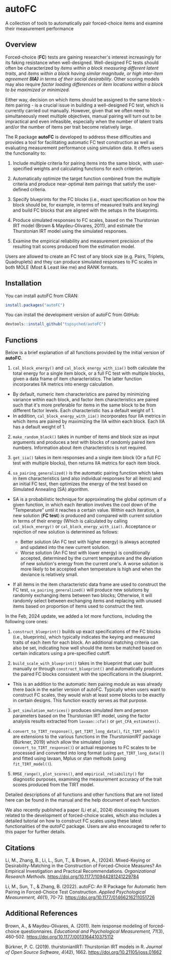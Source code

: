 # autoFC

A collection of tools to automatically pair forced-choice items and examine their measurement performance

## Overview

Forced-choice (**FC**) tests are gaining researcher's interest increasingly for its faking resistance when well-designed. Well-designed FC tests should often be characterized by *items within a block measuring different latent traits*, and *items within a block having similar magnitude, or high inter-item agreement **(IIA)** in terms of their social desirability*. Other scoring models may also require *factor loading differences or item locations within a block to be maximized or minimized*.

Either way, decision on which items should be assigned to the same block - item pairing - is a crucial issue in building a well-designed FC test, which is currently carried out manually. However, given that we often need to simultaneously meet multiple objectives, manual pairing will turn out to be impractical and even infeasible, especially when the number of latent traits and/or the number of items per trait become relatively large.

The R package **autoFC** is developed to address these difficulties and provides a tool for facilitating automatic FC test construction as well as evaluating measurement performance using simulation data. It offers users the functionality to:

1.  Include multiple criteria for pairing items into the same block, with user-specified weights and calculating functions for each criterion.

2.  Automatically optimize the target function combined from the multiple criteria and produce near-optimal item pairings that satisfy the user-defined criteria.

3.  Specify blueprints for the FC blocks (i.e., exact specification on how the block should be, for example, in terms of measured traits and keying) and build FC blocks that are aligned with the setups in the blueprints.

4.  Produce simulated responses to FC scales, based on the Thurstonian IRT model (Brown & Maydeu-Olivares, 2011), and estimate the Thurstonian IRT model using the simulated responses.

5.  Examine the empirical reliability and measurement precision of the resulting trait scores produced from the estimation model.

Users are allowed to create an FC test of any block size (e.g. Pairs, Triplets, Quadruplets) and they can produce simulated responses to FC scales in both MOLE (Most & Least like me) and RANK formats.

## Installation

You can install autoFC from CRAN:

``` r
install.packages("autoFC")
```

You can install the development version of autoFC from GitHub:

``` r
devtools::install_github("tspsyched/autoFC")
```

## Functions

Below is a brief explanation of all functions provided by the initial version of **autoFC**.

1.  `cal_block_energy()` and `cal_block_energy_with_iia()` both calculate the total energy for a single item block, or a full FC test with multiple blocks, given a data frame of item characteristics. The latter function incorporates IIA metrics into energy calculation.

-   By default, numeric item characteristics are paired by minimizing variance within each block, and factor item characteristics are paired such that it's more preferable for items in the same block to be from different factor levels. Each characteristic has a default weight of 1.
-   In addition, `cal_block_energy_with_iia()` incorporates four IIA metrics in which items are paired by maximizing the IIA within each block. Each IIA has a default weight of 1.

2.  `make_random_block()` takes in number of items and block size as input arguments and produces a test with blocks of randomly paired item numbers. Information about item characteristics is not required.

3.  `get_iia()` takes in item responses and a single item block (Or a full FC test with multiple blocks), then returns IIA metrics for each item block.

4.  `sa_pairing_generalized()` is the automatic pairing function which takes in item characteristics (and also individual responses for all items) and an initial FC test, then optimizes the energy of the test based on Simulated Annealing (SA) algorithm.

-   SA is a probabilistic technique for approximating the global optimum of a given function, in which each iteration involves the cool down of the "Temperature" until it reaches a certain value. Within each iteration, a new solution (**FC test**) is produced and compared with current solution in terms of their energy (Which is calculated by calling `cal_block_energy()` or `cal_block_energy_with_iia()`. Acceptance or rejection of new solution is determined as follows:

    -   Better solution (An FC test with higher energy) is always accepted and updated into the new current solution.
    -   Worse solution (An FC test with lower energy) is conditionally accepted, determined by the current temperature and the deviation of new solution's energy from the current one's. A worse solution is more likely to be accepted when temperature is high and when the deviance is relatively small.

-   If all items in the item characteristic data frame are used to construct the FC test, `sa_pairing_generalized()` will produce new solutions by randomly exchanging items between two blocks; Otherwise, it will randomly select between exchanging items and replacing with unused items based on proportion of items used to construct the test.

In the Feb, 2024 update, we added a lot more functions, including the following core ones:

1.  `construct_blueprint()` builds up exact specifications of the FC blocks (i.e., blueprints), which typically indicates the keying and measured traits of each item for each block. An additional matching criteria can also be set, indicating how well should the items be matched based on certain indicators using a pre-specified cutoff.

2.  `build_scale_with_blueprint()` takes in the blueprint that user built manually or through `construct_blueprint()` and automatically produces the paired FC blocks consistent with the specifications in the blueprint.

-   This is an addition to the automatic item pairing module as was already there back in the earlier version of autoFC. Typically when users want to construct FC scales, they would wish at least some blocks to be exactly in certain designs. This function exactly serves as that purpose.

3.  `get_simulation_matrices()` produces simulated item and person parameters based on the Thurstonian IRT model, using the factor analysis results extracted from `lavaan::cfa()` or `get_CFA_estimates()`.

4.  `convert_to_TIRT_response()`, `get_TIRT_long_data()`, `fit_TIRT_model()` are extensions to the various functions in the *ThurstonianIRT* package (Bürkner, 2019) which allow the simulated (using `convert_to_TIRT_response()`) or actual responses to FC scales to be processed and converted into long format (using `get_TIRT_long_data()`) and fitted using lavaan, Mplus or stan methods (using `fit_TIRT_model()`).

5.  `RMSE_range()`, `plot_scores()`, and `empirical_reliability()` for diagnostic purposes, examining the measurement accuracy of the trait scores produced from the TIRT model.

Detailed descriptions of all functions and other functions that are not listed here can be found in the manual and the help document of each function.

We also recently published a paper (Li et al., 2024) discussing the issues related to the development of forced-choice scales, which also includes a detailed tutorial on how to construct FC scales using these latest functionalities of the *autoFC* package. Users are also encouraged to refer to this paper for further details.

## Citations
Li, M., Zhang, B., Li, L., Sun, T., & Brown, A., (2024). Mixed-Keying or Desirability-Matching in the Construction of Forced-Choice Measures? An Empirical Investigation and Practical Recommendations. *Organizational Research Methods*. https://doi.org/10.1177/10944281241229784

Li, M., Sun, T., & Zhang, B. (2022). autoFC: An R Package for Automatic Item Pairing in Forced-Choice Test Construction. *Applied Psychological Measurement, 46*(1), 70-72. https://doi.org/10.1177/01466216211051726

## Additional References
Brown, A., & Maydeu-Olivares, A. (2011). Item response modeling of forced-choice questionnaires. *Educational and Psychological Measurement, 71*(3), 460-502. https://doi.org/10.1177/0013164410375112

Bürkner, P. C. (2019). thurstonianIRT: Thurstonian IRT models in R. *Journal of Open Source Software, 4*(42), 1662. https://doi.org/10.21105/joss.01662




